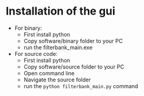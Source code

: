 # Installation of the gui
* For binary:
  * First install python
  * Copy software/binary folder to your PC
  * run the filterbank_main.exe
* For source code:
  * First install python
  * Copy software/source folder to your PC
  * Open command line
  * Navigate the source folder
  * run the `python filterbank_main.py` command
